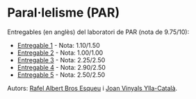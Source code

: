 # Paral·lelisme (PAR)

Entregables (en anglès) del laboratori de PAR (nota de 9.75/10):
* [Entregable 1](https://github.com/RafelAlbert/PAR/blob/master/entregable1.pdf) - Nota: 1.10/1.50
* [Entregable 2](https://github.com/RafelAlbert/PAR/blob/master/entregable2.pdf) - Nota: 1.00/1.00
* [Entregable 3](https://github.com/RafelAlbert/PAR/blob/master/entregable3.pdf) - Nota: 2.25/2.50
* [Entregable 4](https://github.com/RafelAlbert/PAR/blob/master/entregable4.pdf) - Nota: 2.90/2.50
* [Entregable 5](https://github.com/RafelAlbert/PAR/blob/master/entregable5.pdf) - Nota: 2.50/2.50

Autors: [Rafel Albert Bros Esqueu](https://github.com/RafelAlbert) i [Joan Vinyals Ylla-Català](https://github.com/joanvyc).
